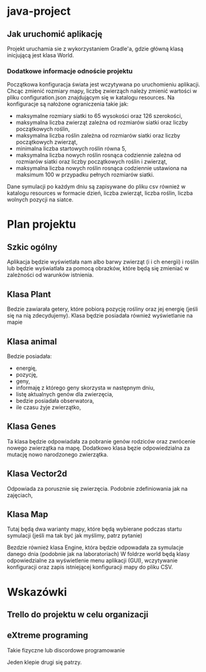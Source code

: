 # java-project

## Jak uruchomić aplikację 

Projekt uruchamia sie z wykorzystaniem Gradle'a, gdzie główną klasą inicjującą jest klasa World.

### Dodatkowe informacje odnoście projektu 

Początkowa konfiguracja świata jest wczytywana po uruchomieniu aplikacji. Chcąc zmienić rozmiary mapy, liczbę zwierząch należy zmienić wartości w pliku configuration.json znajdującym się w katalogu resources. Na konfiguracje są nałożone ograniczenia takie jak: 

- maksymalne rozmiary siatki to 65 wysokości oraz 126 szerokości,
- maksymalna liczba zwierząt zależna od rozmiarów siatki oraz liczby początkowych roślin, 
- maksymalna liczba roślin zależna od rozmiarów siatki oraz liczby początkowych zwierząt, 
- minimalna liczba startowych roślin równa 5,
- maksymalna liczba nowych roślin rosnąca codziennie zależna od rozmiarów siatki oraz liczby początkowych roślin i zwierząt, 
- maksymalna liczba nowych roślin rosnąca codziennie ustawiona na maksimum 100 w przypadku pełnych rozmiarów siatki.


Dane symulacji po każdym dniu są zapisywane do pliku csv również w katalogu resources w formacie dzień, liczba zwierząt, liczba roślin, liczba wolnych pozycji na siatce. 




# Plan projektu 

## Szkic ogólny 

Aplikacja będzie wyświetlała nam albo barwy zwierząt (i i ch energii) i roślin lub będzie wyświatlała za pomocą obrazków, które będą się zmieniać w zależności od warunków istnienia. 

## Klasa Plant 

Bedzie zawiarała getery, które pobiorą pozycję rośliny oraz jej energię (jeśli się na nią zdecydujemy). Klasa będzie posiadała również wyświetlanie na mapie

## Klasa animal 

Bedzie posiadała: 
- energię,
- pozycję, 
- geny,
- informaję z którego geny skorzysta w następnym dniu, 
- listę aktualnych genów dla zwierzęcia,
- bedzie posiadała obserwatora, 
- ile czasu żyje zwierzątko,


## Klasa Genes

Ta klasa będzie odpowiadała za pobranie genów rodziców oraz zwrócenie nowego zwierzątka na mapę. Dodatkowo klasa bęzie odpowiedzialna za mutację nowo narodzonego zwierzątka. 

## Klasa Vector2d 

Odpowiada za porusznie się zwierzęcia. Podobnie zdefiniowania jak na zajęciach, 

## Klasa Map 

Tutaj będą dwa warianty mapy, które będą wybierane podczas startu symulacji (jeśli ma tak być jak myślimy, patrz pytanie)

Bezdzie również klasa Engine, która będzie odpowadała za symulacje danego dnia (podobnie jak na laboratoriach)
W foldrze world będą klasy odpowiedzialne za wyświetlenie menu aplikacji (GUI), wczytywanie konfiguracji oraz zapis istniejącej konfiguracji mapy do pliku CSV. 


# Wskazówki 

## Trello do projektu w celu organizacji 

## eXtreme programing 
 
 Takie fizyczne lub discordowe programowanie 
 
 Jeden klepie drugi się patrzy.

